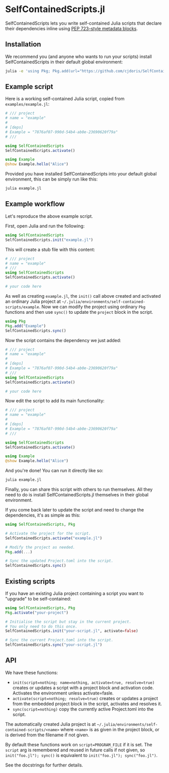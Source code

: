 # SelfContainedScripts.jl

SelfContainedScripts lets you write self-contained Julia scripts that declare their dependencies inline using [PEP 723–style metadata blocks](https://packaging.python.org/en/latest/specifications/inline-script-metadata/).

## Installation

We recommend you (and anyone who wants to run your scripts) install SelfContainedScripts
in their default global environment:
```bash
julia -e 'using Pkg; Pkg.add(url="https://github.com/cjdoris/SelfContainedScripts.jl.git");'
```

## Example script

Here is a working self-contained Julia script, copied from `examples/example.jl`:

```julia
# /// project
# name = "example"
# 
# [deps]
# Example = "7876af07-990d-54b4-ab0e-23690620f79a"
# ///

using SelfContainedScripts
SelfContainedScripts.activate()

using Example
@show Example.hello("Alice")
```

Provided you have installed SelfContainedScripts into your default global environment,
this can be simply run like this:
```bash
julia example.jl
```

## Example workflow

Let's reproduce the above example script.

First, open Julia and run the following:
```julia
using SelfContainedScripts
SelfContainedScripts.init("example.jl")
```

This will create a stub file with this content:
```julia
# /// project
# name = "example"
# ///
using SelfContainedScripts
SelfContainedScripts.activate()

# your code here
```

As well as creating `example.jl`, the `init()` call above created and activated an
ordinary Julia project at `~/.julia/environments/self-contained-scripts/example`. Now
we can modify the project using ordinary `Pkg` functions and then use `sync()` to update
the `project` block in the script.
```julia
using Pkg
Pkg.add("Example")
SelfContainedScripts.sync()
```

Now the script contains the dependency we just added:
```julia
# /// project
# name = "example"
#
# [deps]
# Example = "7876af07-990d-54b4-ab0e-23690620f79a"
# ///
using SelfContainedScripts
SelfContainedScripts.activate()

# your code here
```

Now edit the script to add its main functionality:
```julia
# /// project
# name = "example"
# 
# [deps]
# Example = "7876af07-990d-54b4-ab0e-23690620f79a"
# ///

using SelfContainedScripts
SelfContainedScripts.activate()

using Example
@show Example.hello("Alice")
```

And you're done! You can run it directly like so:

```bash
julia example.jl
```

Finally, you can share this script with others to run themselves. All they need to do
is install SelfContainedScripts.jl themselves in their global environment.

If you come back later to update the script and need to change the dependencies, it's
as simple as this:
```julia
using SelfContainedScripts, Pkg

# Activate the project for the script.
SelfContainedScripts.activate("example.jl")

# Modify the project as needed.
Pkg.add(...)

# Sync the updated Project.toml into the script.
SelfContainedScripts.sync()
```

## Existing scripts

If you have an existing Julia project containing a script you want to "upgrade" to be
self-contained:

```julia
using SelfContainedScripts, Pkg
Pkg.activate("your-project")

# Initialise the script but stay in the current project.
# You only need to do this once.
SelfContainedScripts.init("your-script.jl", activate=false)

# Sync the current Project.toml into the script.
SelfContainedScripts.sync("your-script.jl")
```

## API
We have these functions:
- `init(script=nothing; name=nothing, activate=true, resolve=true)` creates or updates a
  script with a project block and activation code. Activates the environment unless
  activate=fasle.
- `activate(script=nothing; resolve=true)` creates or updates a project from the
  embedded project block in the script, activates and resolves it.
- `sync(script=nothing)` copy the currently active Project.toml into the script.

The automatically created Julia project is at `~/.julia/environments/self-contained-scripts/<name>`
where `<name>` is as given in the project block, or is derived from the filename if not
given.

By default these functions work on `script=PROGRAM_FILE` if it is set. The `script` arg
is remembered and reused in future calls if not given, so `init("foo.jl"); sync()` is
equivalent to `init("foo.jl"); sync("foo.jl")`.

See the docstrings for further details.

